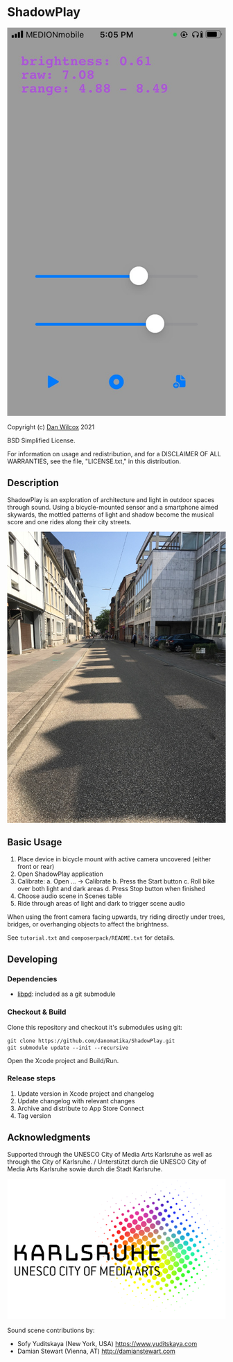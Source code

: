 ShadowPlay
==========

![shadow play alpha 0.1.0](composerpack/doc/app%200.1.0%20alpha.jpeg)

Copyright (c) [Dan Wilcox](danomatika.com) 2021

BSD Simplified License.

For information on usage and redistribution, and for a DISCLAIMER OF ALL
WARRANTIES, see the file, "LICENSE.txt," in this distribution.

Description
-----------

ShadowPlay is an exploration of architecture and light in outdoor spaces through sound. Using a bicycle-mounted sensor and a smartphone aimed skywards, the mottled patterns of light and shadow become the musical score and one rides along their city streets.

![street building shadows](composerpack/doc/street%20buildings.jpeg)

Basic Usage
-----------

1. Place device in bicycle mount with active camera uncovered (either front or rear)
2. Open ShadowPlay application
3. Calibrate:
  a. Open ... -> Calibrate
  b. Press the Start button
  c. Roll bike over both light and dark areas
  d. Press Stop button when finished
4. Choose audio scene in Scenes table
5. Ride through areas of light and dark to trigger scene audio

When using the front camera facing upwards, try riding directly under trees, bridges, or overhanging objects to affect the brightness.

See `tutorial.txt` and `composerpack/README.txt` for details.

Developing
----------

### Dependencies

* [libpd](http://github.com/libpd/libpd): included as a git submodule

### Checkout & Build

Clone this repository and checkout it's submodules using git:

    git clone https://github.com/danomatika/ShadowPlay.git
    git submodule update --init --recursive

Open the Xcode project and Build/Run.

### Release steps

1. Update version in Xcode project and changelog
2. Update changelog with relevant changes
3. Archive and distribute to App Store Connect
4. Tag version

Acknowledgments
---------------

Supported through the UNESCO City of Media Arts Karlsruhe as well as through the City of Karlsruhe. / Unterstützt durch die UNESCO City of Media Arts Karlsruhe sowie durch die Stadt Karlsruhe.

![KA UNESCO COMA logo](media/logo_karlsruhe-unesco_rgb.svg)

Sound scene contributions by:

* Sofy Yuditskaya (New York, USA) <https://www.yuditskaya.com>
* Damian Stewart (Vienna, AT) <http://damianstewart.com>
